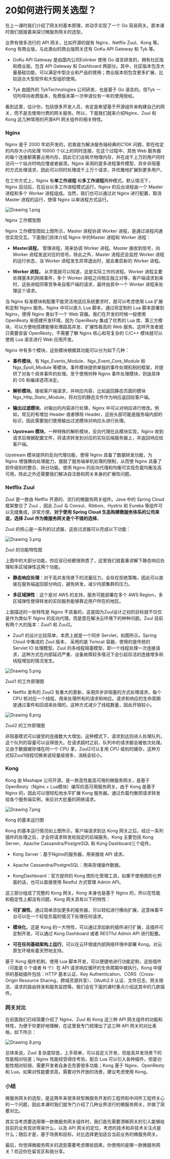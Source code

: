 # 20如何进行网关选型？

在上一课时我们介绍了网关的基本原理，并动手实现了一个 Go 简易网关。那本课时我们就接着来探讨微服务网关的选型。

业界有很多流行的 API 网关，比如开源的就有 Nginx、Netflix Zuul、Kong 等。Kong 有商业版，与此类似的商业版网关还有 GoKu API Gateway 和 Tyk 等。

* GoKu API Gateway 是由国内公司Eolinker 使用 Go 语言研发的，拥有社区版和商业版，包含 API Gateway 和 Dashboard 两部分。其中，社区版本包含大量基础功能，可以满足中型企业和产品的使用；商业版本则包含更多扩展，比较适合大型软件和大型组织使用。

* Tyk 由国外的 TykTechnologies 公司研发，也是基于 Go 语言的。但Tyk 一切均导向收费版本，免费版本第一次申请仅有一年的使用授权。

看到这里，估计你，包括很多开发人员，肯定是希望基于开源组件来构建自己的网关，而不是去使用付费的网关服务。所以，下面我们就来介绍Nginx、Zuul 和 Kong 这几种常用的开源API 网关组件的相关特性。

### Nginx

Nginx 是于 2000 年初开发的，初衷是为解决服务端经典的C10K 问题，即在给定的内存大小内处理 10000 个以上的同时连接，在这个过程中，其他 Web 服务器的每个连接都需要占用内存，因此它们会耗尽物理内存，并在成千上万的用户同时访问一个站点时响应慢或者崩溃。Nginx 采用的是多进程事件模型、异步非阻塞的方式处理请求，因此可以同时处理成千上万个请求，并优雅地扩展到更多用户。

在工作方式上，Nginx 有**单工作进程** 和**多工作进程**两种模式。默认情况下，Nginx 启动后，在后台以多工作进程模式运行，Nginx 的后台进程由一个 Master 进程和多个 Worker 进程组成。当然，我们也可以通过对 Nginx 进行配置，取消 Master 进程的运行，使得 Nginx 以单进程方式运行。


<Image alt="Drawing 1.png" src="https://s0.lgstatic.com/i/image/M00/4A/81/Ciqc1F9R392AYh8gAAC7fTtAhD4549.png"/> 
  
Nginx 工作模型图

Nginx 工作模型图如上图所示，Master 进程协调 Worker 进程，是通过进程间通信实现交互。下面我们具体介绍 Nginx 中的Master 进程和 Worker 进程：

* **Master进程，** 管理进程，用来协调 Worker 进程。Master 接收到信号，向 Worker 进程发送对应的信号。除此之外，Master 进程还会监控 Worker 进程的运行状态，当 Worker 进程发生异常退出时，就会重启新的 Worker 进程。

* **Worker 进程，** 从字面就可以知道，这是实际工作的进程。Worker 进程主要处理基本的网络事件，多个 Worker 进程之间相互独立对等，客户端请求到来时，这些进程同等竞争来自客户端的请求，最终由其中一个 Worker 进程来处理这个请求。

当 Nginx 标准模块和配置不能灵活地适应系统要求时，就可以考虑使用 Lua 扩展和定制 Nginx 服务。Nginx 中可以嵌入 Lua 脚本，通过将定制的 Lua 脚本部署到 Nginx，使得 Nginx 类似于一个 Web 容器。我们在开发的时候一般使用 OpenResty 来搭建开发环境，因为 OpenResty 集成了优秀的 Lua 库、第三方模块，可以方便地搭建能够处理超高并发、扩展性极高的 Web 服务。这样开发者就只需要安装 OpenResty，不需要了解 Nginx 核心和写复杂的 C/C++ 模块就可以使用 Lua 语言进行 Web 应用开发。

Nginx 中有多个模块，这些模块根据其功能可以分为如下几种：

* **事件模块**。有 Ngx_Events_Module、Ngx_Event_Core_Module 和 Ngx_Epoll_Module 等模块。事件模块提供单独的事件处理机制的框架，并提供了对各个具体事件的处理。至于使用何种 Nginx 事件处理模块，则由具体的 OS 和编译选项决定。

* **解析模块**。接收客户端请求，并响应内容，比如返回静态页面的模块 Ngx_Http_Static_Module，将对应的静态文件作为响应返回给客户端。

* **输出过滤模块**。对输出的内容进行处理，Nginx 中可以对响应进行修改。例如，常见的有增加 Header 或者移除 Header，这些头部可能是服务端内部的标识，因此需要我们使用输出过滤模块对响应头进行处理。

* **Upstream 模块**。一种特殊的解析模块，反向代理在此模块实现，Nginx 收到请求后根据配置文件，将请求转发到对应的实际后端服务器上，并返回响应给客户端。

Upstream 模块提供的反向代理功能，使得 Nginx 具备了数据转发功能，为 Nginx 增强横向处理能力，摆脱了服务端单机处理的限制，从而使 Nginx 具备了软件级别的整合、拆分功能。使用 Nginx 的反向代理和均衡可实现负载均衡及高可用，除此之外还需要我们解决自注册和网关本身的扩展性问题。

### Netflix Zuul

Zuul 是一款由 Netflix 开源的、流行的微服务网关组件。Java 中的 Spring Cloud 框架整合了 Zuul ，因此 Zuul 与 Consul、Ribbon、Hystrix 和 Eureka 等组件可以无缝集成，非常方便。**对于使用 Spring Cloud 生态构建微服务体系的公司来说，选择 Zuul 作为微服务网关是个不错的选择**。

Zuul 的核心是一系列的过滤器，这些过滤器可以完成以下功能：


<Image alt="Drawing 3.png" src="https://s0.lgstatic.com/i/image/M00/4A/81/Ciqc1F9R4AyAXT7kAABzyXDCdrw467.png"/> 
  
Zuul 的功能特性图

上图中的大部分功能，你应该已经都很熟悉了，这里我们就着重讲解下静态响应处理和多区域弹性这两个功能。

* **静态响应处理**：对于高并发场景下的流量压力，会存在拒绝策略，因此可以直接在服务端返回部分响应，避免转发，减少内部集群的压力。

* **多区域弹性**：这个是对 AWS 的支持，服务可能部署在多个 AWS Region，多区域弹性使得转发的实际服务能够靠近用户所在的地区。

上面描述的一些特性是 Nginx 不具备的，这是因为Zuul设计之初的目标就不仅仅是作为类似于 Nginx 的反向代理，而是意在解决云环境下的种种问题。Zuul 目前有两个大的版本：Zuul1 和 Zuul2。

* Zuul1 的设计比较简单，本质上就是一个同步 Servlet，如图所示。Spring Cloud 中集成的 Zuul 版本， 采用的是 Tomcat 容器，使用的是传统的 Servlet IO 处理模型。Zuul 的多线程阻塞模型，即一个线程处理一次连接请求，这种方式在内部延迟严重、设备故障较多情况下会引起存活的连接增多和线程增加的情况发生。


<Image alt="Drawing 5.png" src="https://s0.lgstatic.com/i/image/M00/4A/81/Ciqc1F9R4COANCgcAACDJ9W7E_8013.png"/> 
  
Zuul1 的工作原理图

* Netflix 发布的 Zuul2 有重大的更新，采用异步非阻塞的方式处理请求，每个 CPU 核对应一个线程，用来处理所有的请求和响应。请求和响应的生命周期是通过事件和回调来处理的，这种方式减少了线程数量，因此开销较小。


<Image alt="Drawing 6.png" src="https://s0.lgstatic.com/i/image/M00/4A/82/Ciqc1F9R4DuAZIntAAB3AwAig7w452.png"/> 
  
Zuul2 的工作原理图

非阻塞模式可以接受的连接数大大增加，这种模式下，请求到达则进入处理队列，这个队列的容量可以设得很大。在请求超时之前，队列中的请求都会被依次处理。又由于数据被存储在同一个 CPU 里，Zuul2可以复用 CPU 级别的缓存，这种方式较Zuul1线程切换来说轻量级很多，消耗会较小。

### Kong

Kong 由 Mashape 公司开源，是一款高性能高可用的微服务网关，是基于 OpenResty（Nginx + Lua模块）编写的高可用服务网关，由于 Kong 是基于 Nginx 的，因此可以很轻松地水平扩展 Kong 服务器。通过负载均衡把请求转发给各个服务端实例，来应对大批量的网络请求。


<Image alt="Drawing 7.png" src="https://s0.lgstatic.com/i/image/M00/4A/8D/CgqCHl9R4EOAWxLXAAC95rLtc-U861.png"/> 
  
Kong 的基本运行图

Kong 的基本运行情况如上图所示，客户端请求到达 Kong 网关之后，经过一系列插件的处理之后，才会将请求转发给指定的后端服务。Kong 主要包括 Kong Server、Apache Cassandra/PostgreSQL 和 Kong Dashboard三个组件。

* Kong Server：基于Nginx的服务器，用来接收 API 请求。

* Apache Cassandra/PostgreSQL：用来存储操作数据。

* KongDashboard：官方提供的 Kong 图形化管理工具，如果不使用图形化界面的话，也可以直接使用 Restful 方式管理 Admin API。

这三部分组成了完整的 Kong 网关。Kong 本身也是基于 Nginx 的，所以在性能和稳定性上都没有问题。Kong 网关具有以下的特性：

* **可扩展性**。通过简单添加更多的服务器，可以轻松进行横向扩展，这意味着平台可以在一个较低负载的情况下处理任何请求。

* **模块化**。这是 Kong 的一大特性，可以通过添加新的插件进行扩展，且插件可定制开发，可以通过 Kong Dashboard 或者 RESTful Admin API 进行配置。

* **可在任何基础架构上运行**。可以在云环境或内部网络环境中部署 Kong，对云原生环境有着天然地支持。

基于 Kong 插件机制，使用 Lua 脚本开发，可以便捷地进行功能定制，这些插件（可能是 0 个或者 N 个）在 API 请求响应循环的生命周期中被执行。Kong 中提供的基础插件包括：HTTP 基本认证、Key Authentication、CORS（Cross-Origin Resource Sharing，跨域资源共享）、OAuth2.0 认证、文件日志、网关限流、请求的路由转发和服务监控等。我们会在下面的课时重点介绍这其中的几款插件。

### 网关对比

在前面我们已经简要介绍了 Nginx、Zuul 和 Kong 这三种 API 网关组件的功能和特性，为便于你更好地理解，在这里我专门梳理出了这三种 API 网关的对比表格，如下所示：


<Image alt="Drawing 8.png" src="https://s0.lgstatic.com/i/image/M00/4A/82/Ciqc1F9R4GCAPyX4AAFMzQx0Fy8655.png"/> 


总体来说，Zuul 复杂度较低，上手简单，可以自定义开发，但是高并发场景下的性能相对较差；Nginx 性能经受得住考验，配合 Lua 可以引入各种插件，但是功能性相对较弱，需要开发者自身去完善很多功能；Kong 基于 Nginx、OpenResty 和 Lua，如果对性能要求高，需要对外开放的场景，建议考虑使用 Kong。

### 小结

微服务网关的选型，是这两年来很多转型微服务开发的工程师和中间件工程师关心的一个问题，因此本课时我们就专门介绍了几种业界流行的微服务网关，并做了简要对比。

其实当考虑要选用哪一款微服务网关组件时，我们首先需要清晰网关的引入能够给目前的业务现状带来什么，以及 API 网关的定位，考虑的技术和非技术关注点是什么；随后才是，基于场景和目标，对比选择更加适合当前业务的微服务网关。

最后，你觉得微服务网关的选型需要考虑哪些因素，你使用的是哪一款微服务网关？欢迎你在留言区和我分享。

